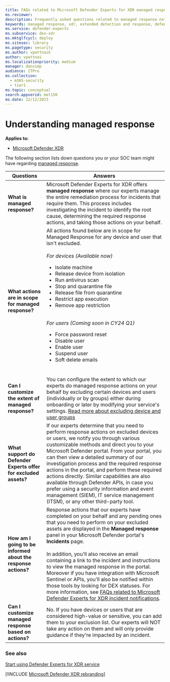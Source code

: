 ```yaml
---
title: FAQs related to Microsoft Defender Experts for XDR managed response
ms.reviewer:
description: Frequently asked questions related to managed response notifications
keywords: managed response, xdr, extended detection and response, defender experts for xdr, managed response faq xdr, managed detection and response (MDR) service, app execution, app restriction, real-time visibility with XDR experts, FAQ's related to XDR, isolate device, exclusions, high-value devices
ms.service: defender-experts
ms.subservice: dex-xdr
ms.mktglfcycl: deploy
ms.sitesec: library
ms.pagetype: security
ms.author: vpattnaik
author: vpattnai
ms.localizationpriority: medium
manager: dansimp
audience: ITPro
ms.collection:
  - m365-security
  - tier1
ms.topic: conceptual
search.appverid: met150
ms.date: 12/12/2023
---
```


# Understanding managed response

**Applies to:**

- [Microsoft Defender XDR](microsoft-365-defender.md)

The following section lists down questions you or your SOC team might have regarding [managed response](start-using-mdex-xdr.md#managed-detection-and-response).

| Questions | Answers |
|---------|---------|
| **What is managed response?** | Microsoft Defender Experts for XDR offers **managed response** where our experts manage the entire remediation process for incidents that require them. This process includes investigating the incident to identify the root cause, determining the required response actions, and taking those actions on your behalf.|
| **What actions are in scope for managed response?** | All actions found below are in scope for Managed Response for any device and user that isn't excluded.<br><br>*For devices* *(Available now)*<ul><li>Isolate machine<br><li>Release device from isolation<br><li>Run antivirus scan<br><li>Stop and quarantine file<br><li>Release file from quarantine<br><li>Restrict app execution<br><li>Remove app restriction</ul><br>*For users (Coming soon in CY24 Q1)*<ul><li>Force password reset<br><li>Disable user<br><li>Enable user<br><li>Suspend user<br><li>Soft delete emails </ul><br> |
| **Can I customize the extent of managed response?** | You can configure the extent to which our experts do managed response actions on your behalf by excluding certain devices and users (individually or by groups) either during onboarding or later by modifying your service's settings. [Read more about excluding device and user groups](../defender/get-started-xdr.md#exclude-devices-and-users-from-remediation) |
| **What support do Defender Experts offer for excluded assets?** | If our experts determine that you need to perform response actions on excluded devices or users, we notify you through various customizable methods and direct you to your Microsoft Defender portal. From your portal, you can then view a detailed summary of our investigation process and the required response actions in the portal, and perform these required actions directly. Similar capabilities are also available through Defender APIs, in case you prefer using a security information and event management (SIEM), IT service management (ITSM), or any other third-party tool. |
| **How am I going to be informed about the response actions?** | Response actions that our experts have completed on your behalf and any pending ones that you need to perform on your excluded assets are displayed in the **Managed response** panel in your Microsoft Defender portal's **Incidents** page. <br><br>In addition, you'll also receive an email containing a link to the incident and instructions to view the managed response in the portal. Moreover if you have integration with Microsoft Sentinel or APIs, you'll also be notified within those tools by looking for DEX statuses. For more information, see [FAQs related to Microsoft Defender Experts for XDR incident notifications](../defender/faq-incident-notifications-xdr.md).|
| **Can I customize managed response based on actions?** | No. If you have devices or users that are considered high-value or sensitive, you can add them to your exclusion list. Our experts will NOT take any action on them and will only provide guidance if they're impacted by an incident.|

### See also

[Start using Defender Experts for XDR service](start-using-mdex-xdr.md)

[!INCLUDE [Microsoft Defender XDR rebranding](../../includes/defender-m3d-techcommunity.md)]
